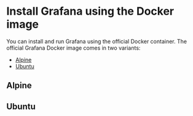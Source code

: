 # Install Grafana using the Docker image
You can install and run Grafana using the official Docker container. 
The official Grafana Docker image comes in two variants: 
- [Alpine](https://github.com/LeoSvalov/GrafanaDocs/blob/master/README.md#Alpine)
- [Ubuntu](https://github.com/LeoSvalov/GrafanaDocs/blob/master/README.md#Ubuntu)

## Alpine

## Ubuntu 

